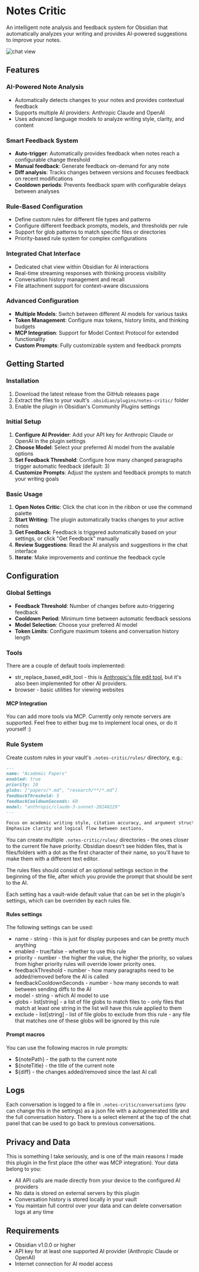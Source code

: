 # Notes Critic

An intelligent note analysis and feedback system for Obsidian that automatically analyzes your writing and provides AI-powered suggestions to improve your notes.

![chat view](docs/chat.png)

## Features

### AI-Powered Note Analysis

- Automatically detects changes to your notes and provides contextual feedback
- Supports multiple AI providers: Anthropic Claude and OpenAI
- Uses advanced language models to analyze writing style, clarity, and content

### Smart Feedback System

- **Auto-trigger**: Automatically provides feedback when notes reach a configurable change threshold
- **Manual feedback**: Generate feedback on-demand for any note
- **Diff analysis**: Tracks changes between versions and focuses feedback on recent modifications
- **Cooldown periods**: Prevents feedback spam with configurable delays between analyses

### Rule-Based Configuration

- Define custom rules for different file types and patterns
- Configure different feedback prompts, models, and thresholds per rule
- Support for glob patterns to match specific files or directories
- Priority-based rule system for complex configurations

### Integrated Chat Interface

- Dedicated chat view within Obsidian for AI interactions
- Real-time streaming responses with thinking process visibility
- Conversation history management and recall
- File attachment support for context-aware discussions

### Advanced Configuration

- **Multiple Models**: Switch between different AI models for various tasks
- **Token Management**: Configure max tokens, history limits, and thinking budgets
- **MCP Integration**: Support for Model Context Protocol for extended functionality
- **Custom Prompts**: Fully customizable system and feedback prompts

## Getting Started

### Installation

1. Download the latest release from the GitHub releases page
2. Extract the files to your vault's `.obsidian/plugins/notes-critic/` folder
3. Enable the plugin in Obsidian's Community Plugins settings

### Initial Setup

1. **Configure AI Provider**: Add your API key for Anthropic Claude or OpenAI in the plugin settings
2. **Choose Model**: Select your preferred AI model from the available options
3. **Set Feedback Threshold**: Configure how many changed paragraphs trigger automatic feedback (default: 3)
4. **Customize Prompts**: Adjust the system and feedback prompts to match your writing goals

### Basic Usage

1. **Open Notes Critic**: Click the chat icon in the ribbon or use the command palette
2. **Start Writing**: The plugin automatically tracks changes to your active notes
3. **Get Feedback**: Feedback is triggered automatically based on your settings, or click "Get Feedback" manually
4. **Review Suggestions**: Read the AI analysis and suggestions in the chat interface
5. **Iterate**: Make improvements and continue the feedback cycle

## Configuration

### Global Settings

- **Feedback Threshold**: Number of changes before auto-triggering feedback
- **Cooldown Period**: Minimum time between automatic feedback sessions
- **Model Selection**: Choose your preferred AI model
- **Token Limits**: Configure maximum tokens and conversation history length

### Tools

There are a couple of default tools implemented:

- str_replace_based_edit_tool - this is [Anthropic's file edit tool](https://docs.anthropic.com/en/docs/agents-and-tools/tool-use/text-editor-tool), but it's also been implemented for other AI providers.
- browser - basic utilities for viewing websites

#### MCP Integration

You can add more tools via MCP. Currently only remote servers are supported. Feel free to either bug me to implement local ones, or do it yourself :)

### Rule System

Create custom rules in your vault's `.notes-critic/rules/` directory, e.g.:

```markdown
---
name: "Academic Papers"
enabled: true
priority: 10
globs: ["papers/*.md", "research/**/*.md"]
feedbackThreshold: 5
feedbackCooldownSeconds: 60
model: "anthropic/claude-3-sonnet-20240229"
---

Focus on academic writing style, citation accuracy, and argument structure.
Emphasize clarity and logical flow between sections.
```

You can create multiple `.notes-critic/rules/` directories - the ones closer to the current file have priority. Obsidian doesn't see hidden files, that is files/folders with a dot as the first character of their name, so you'll have to make them with a different text editor.

The rules files should consist of an optional settings section in the beginning of the file, after which you provide the prompt that should be sent to the AI.

Each setting has a vault-wide default value that can be set in the plugin's settings, which can be overriden by each rules file.

#### Rules settings

The following settings can be used:

- name - string - this is just for display purposes and can be pretty much anything
- enabled - true/false - whether to use this rule
- priority - number - the higher the value, the higher the priority, so values from higher priority rules will override lower priority ones.
- feedbackThreshold - number - how many paragraphs need to be added/removed before the AI is called
- feedbackCooldownSeconds - number - how many seconds to wait between sending diffs to the AI
- model - string - which AI model to use
- globs - list[string] - a list of file globs to match files to - only files that match at least one string in the list will have this rule applied to them
- exclude - list[string] - list of file globs to exclude from this rule - any file that matches one of these globs will be ignored by this rule

#### Prompt macros

You can use the following macros in rule prompts:

- ${notePath} - the path to the current note
- ${noteTitle} - the title of the current note
- ${diff} - the changes added/removed since the last AI call

## Logs

Each conversation is logged to a file in `.notes-critic/conversations` (you can change this in the settings) as a json file with a autogenerated title and the full conversation history. There is a select element at the top of the chat panel that can be used to go back to previous conversations.

## Privacy and Data

This is something I take seriously, and is one of the main reasons I made this plugin in the first place (the other was MCP integration). Your data belong to you:

- All API calls are made directly from your device to the configured AI providers
- No data is stored on external servers by this plugin
- Conversation history is stored locally in your vault
- You maintain full control over your data and can delete conversation logs at any time

## Requirements

- Obsidian v1.0.0 or higher
- API key for at least one supported AI provider (Anthropic Claude or OpenAI)
- Internet connection for AI model access
